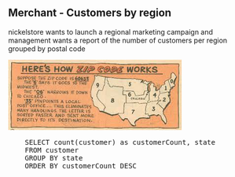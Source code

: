 ## Merchant - Customers by region

nickelstore wants to launch a regional marketing campaign and management wants a report of the number of customers
per region grouped by postal code
 
![ScreenShot](./images/howzipworks.png)

<pre id="example">
	SELECT count(customer) as customerCount, state
	FROM customer 
	GROUP BY state
	ORDER BY customerCount DESC
</pre>
